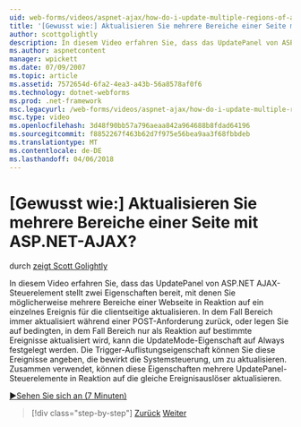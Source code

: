 ```yaml
---
uid: web-forms/videos/aspnet-ajax/how-do-i-update-multiple-regions-of-a-page-with-aspnet-ajax
title: '[Gewusst wie:] Aktualisieren Sie mehrere Bereiche einer Seite mit ASP.NET-AJAX? | Microsoft-Dokumentation'
author: scottgolightly
description: In diesem Video erfahren Sie, dass das UpdatePanel von ASP.NET AJAX-Steuerelement stellt zwei Eigenschaften bereit, mit denen Sie möglicherweise mehrere Bereiche einer Webseite als Antwort aktualisieren...
ms.author: aspnetcontent
manager: wpickett
ms.date: 07/09/2007
ms.topic: article
ms.assetid: 7572654d-6fa2-4ea3-a43b-56a8578af0f6
ms.technology: dotnet-webforms
ms.prod: .net-framework
msc.legacyurl: /web-forms/videos/aspnet-ajax/how-do-i-update-multiple-regions-of-a-page-with-aspnet-ajax
msc.type: video
ms.openlocfilehash: 3d48f90bb57a796aeaa842a964688b8fdad64196
ms.sourcegitcommit: f8852267f463b62d7f975e56bea9aa3f68fbbdeb
ms.translationtype: MT
ms.contentlocale: de-DE
ms.lasthandoff: 04/06/2018
---
```

<a name="how-do-i-update-multiple-regions-of-a-page-with-aspnet-ajax"></a>[Gewusst wie:] Aktualisieren Sie mehrere Bereiche einer Seite mit ASP.NET-AJAX?
====================
durch [zeigt Scott Golightly](https://github.com/scottgolightly)

In diesem Video erfahren Sie, dass das UpdatePanel von ASP.NET AJAX-Steuerelement stellt zwei Eigenschaften bereit, mit denen Sie möglicherweise mehrere Bereiche einer Webseite in Reaktion auf ein einzelnes Ereignis für die clientseitige aktualisieren. In dem Fall Bereich immer aktualisiert während einer POST-Anforderung zurück, oder legen Sie auf bedingten, in dem Fall Bereich nur als Reaktion auf bestimmte Ereignisse aktualisiert wird, kann die UpdateMode-Eigenschaft auf Always festgelegt werden. Die Trigger-Auflistungseigenschaft können Sie diese Ereignisse angeben, die bewirkt die Systemsteuerung, um zu aktualisieren. Zusammen verwendet, können diese Eigenschaften mehrere UpdatePanel-Steuerelemente in Reaktion auf die gleiche Ereignisauslöser aktualisieren.

[&#9654;Sehen Sie sich an (7 Minuten)](https://channel9.msdn.com/Blogs/ASP-NET-Site-Videos/how-do-i-update-multiple-regions-of-a-page-with-aspnet-ajax)

> [!div class="step-by-step"]
> [Zurück](how-do-i-implement-the-ajax-after-processing-pattern.md)
> [Weiter](how-do-i-choose-between-methods-of-ajax-page-updates.md)
